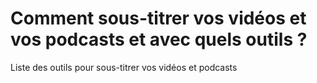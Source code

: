 # Comment sous-titrer vos vidéos et vos podcasts et avec quels outils ?
Liste des outils pour sous-titrer vos vidéos et podcasts
